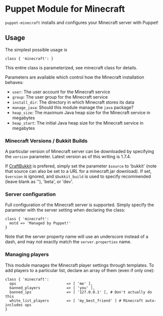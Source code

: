 # Puppet Module for Minecraft

`puppet-minecraft` installs and configures your Minecraft server with Puppet!

## Usage

The simplest possible usage is

    class { 'minecraft': }

This entire class is parameterized, see minecraft class for details.

Parameters are available which control how the Minecraft installation
behaves:

  * `user`: The user account for the Minecraft service
  * `group`: The user group for the Minecraft service
  * `install_dir`: The directory in which Minecraft stores its data
  * `manage_java`: Should this module manage the `java` package?
  * `heap_size`: The maximum Java heap size for the Minecraft service in megabytes
  * `heap_start`: The initial Java heap size for the Minecraft service in megabytes

### Minecraft Versions / Bukkit Builds

A particular version of Minecraft server can be downloaded by
specifying the `version` parameter. Latest version as of this writing
is 1.7.4.

If [CraftBukkit](http://dl.bukkit.org/downloads/craftbukkit/) is
prefered, simply set the parameter `$source` to 'bukkit' (note that
source can also be set to a URL for a minecraft.jar download). If set,
`$version` is ignored, and `$bukkit_build` is used to specify
recommended (leave blank as ''), 'beta', or 'dev'.

### Server configuration

Full configuration of the Minecraft server is supported. Simply
specify the parameter with the server setting when declaring the
class:

    class { 'minecraft':
      motd => 'Managed by Puppet!'
	}

Note that the server property name will use an underscore
instead of a dash, and may not exactly match the `server.properties`
name.

### Managing players

This module manages the Minecraft player settings through
templates. To add players to a particular list, declare an array of
them (even if only one):

    class { 'minecraft':
	  ops						=> [ 'me' ],
	  banned_players			=> [ 'you' ],
	  banned_ips				=> [ '127.0.0.1' ], # Don't actually do this
	  white_list_players		=> [ 'my_best_friend' ] # Minecraft auto-includes ops
	}
